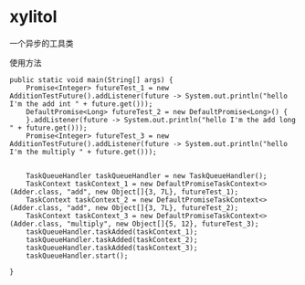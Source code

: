 # xylitol
一个异步的工具类

使用方法

    public static void main(String[] args) {
        Promise<Integer> futureTest_1 = new AdditionTestFuture().addListener(future -> System.out.println("hello I'm the add int " + future.get()));
        DefaultPromise<Long> futureTest_2 = new DefaultPromise<Long>() {
        }.addListener(future -> System.out.println("hello I'm the add long " + future.get()));
        Promise<Integer> futureTest_3 = new AdditionTestFuture().addListener(future -> System.out.println("hello I'm the multiply " + future.get()));


        TaskQueueHandler taskQueueHandler = new TaskQueueHandler();
        TaskContext taskContext_1 = new DefaultPromiseTaskContext<>(Adder.class, "add", new Object[]{3, 7L}, futureTest_1);
        TaskContext taskContext_2 = new DefaultPromiseTaskContext<>(Adder.class, "add", new Object[]{3, 7L}, futureTest_2);
        TaskContext taskContext_3 = new DefaultPromiseTaskContext<>(Adder.class, "multiply", new Object[]{5, 12}, futureTest_3);
        taskQueueHandler.taskAdded(taskContext_1);
        taskQueueHandler.taskAdded(taskContext_2);
        taskQueueHandler.taskAdded(taskContext_3);
        taskQueueHandler.start();

    }
    
